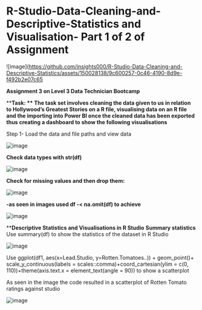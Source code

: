# R-Studio-Data-Cleaning-and-Descriptive-Statistics and Visualisation- Part 1 of 2 of Assignment 

![image](https://github.com/insights000/R-Studio-Data-Cleaning-and-Descriptive-Statistics/assets/150028138/9c600257-0c46-4190-8d9e-f492b2e07c65

**Assignment 3 on Level 3 Data Technician Bootcamp**

****Task: ** The task set involves cleaning the data given to us in relation to Hollywood’s Greatest Stories on a R file, visualising data on an R file and the importing into Power BI once the cleaned data has been exported thus creating a dashboard to show the following visualisations**

Step 1- Load the data and file paths and view data
 
![image](https://github.com/insights000/R-Studio-Data-Cleaning-and-Descriptive-Statistics/assets/150028138/a3ce81df-f142-488b-b6ce-e1ea9aaa591a)



**Check data types with str(df)**


![image](https://github.com/insights000/R-Studio-Data-Cleaning-and-Descriptive-Statistics/assets/150028138/0fe13d8f-c05b-4115-955e-d1fc2cea1a2e)

 

**Check for missing values and then drop them:**

![image](https://github.com/insights000/R-Studio-Data-Cleaning-and-Descriptive-Statistics/assets/150028138/91b5937d-120b-4fa2-8904-39d998a53f47)

  
**-as seen in images used df -< na.omit(df) to achieve**

![image](https://github.com/insights000/R-Studio-Data-Cleaning-and-Descriptive-Statistics/assets/150028138/159a77e3-cdd0-4a19-bf8d-b9967f730b29)

****Descriptive Statistics and Visualisations in R Studio** 
**Summary statistics**
Use summary(df) to show the statistics of the dataset in R Studio

![image](https://github.com/insights000/R-Studio-Data-Cleaning-and-Descriptive-Statistics/assets/150028138/ce4171c0-21c7-45dd-aa83-f1d940ca4065)

 
Use ggplot(df1, aes(x=Lead.Studio, y=Rotten.Tomatoes..)) + geom_point()+ scale_y_continuous(labels = scales::comma)+coord_cartesian(ylim = c(0, 110))+theme(axis.text.x = element_text(angle = 90))
to show a scatterplot

 
As seen in the image the code resulted in a scatterplot of Rotten Tomato ratings against studio

![image](https://github.com/insights000/R-Studio-Data-Cleaning-and-Descriptive-Statistics/assets/150028138/337d2334-94ac-44b4-b4cf-dd2529ebc2fb)











